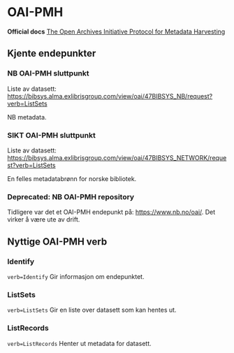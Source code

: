 # OAI-PMH

**Official docs**
[The Open Archives Initiative Protocol for Metadata Harvesting](http://www.openarchives.org/OAI/openarchivesprotocol.html)


## Kjente endepunkter

### NB OAI-PMH sluttpunkt
Liste av datasett: https://bibsys.alma.exlibrisgroup.com/view/oai/47BIBSYS_NB/request?verb=ListSets

NB metadata.

### SIKT OAI-PMH sluttpunkt

Liste av datasett: https://bibsys.alma.exlibrisgroup.com/view/oai/47BIBSYS_NETWORK/request?verb=ListSets

En felles metadatabrønn for norske bibliotek.

### Deprecated: NB OAI-PMH repository

Tidligere var det et OAI-PMH endepunkt på: https://www.nb.no/oai/. Det virker å være ute av drift.

## Nyttige OAI-PMH verb

### Identify
`verb=Identify` Gir informasjon om endepunktet.

### ListSets
`verb=ListSets` Gir en liste over datasett som kan hentes ut.

### ListRecords
`verb=ListRecords` Henter ut metadata for datasett.
